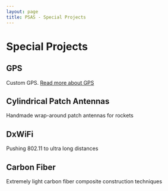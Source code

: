 ```yaml
---
layout: page
title: PSAS - Special Projects
---
```


# Special Projects

## GPS

Custom GPS. [Read more about GPS](gps/)


## Cylindrical Patch Antennas

Handmade wrap-around patch antennas for rockets


## DxWiFi

Pushing 802.11 to ultra long distances


## Carbon Fiber

Extremely light carbon fiber composite construction techniques
